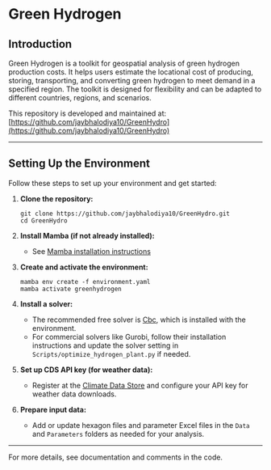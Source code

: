 # Green Hydrogen

## Introduction
Green Hydrogen is a toolkit for geospatial analysis of green hydrogen production costs. It helps users estimate the locational cost of producing, storing, transporting, and converting green hydrogen to meet demand in a specified region. The toolkit is designed for flexibility and can be adapted to different countries, regions, and scenarios.

This repository is developed and maintained at: [https://github.com/jaybhalodiya10/GreenHydro](https://github.com/jaybhalodiya10/GreenHydro)

---

## Setting Up the Environment

Follow these steps to set up your environment and get started:

1. **Clone the repository:**
   ```
   git clone https://github.com/jaybhalodiya10/GreenHydro.git
   cd GreenHydro
   ```

2. **Install Mamba (if not already installed):**
   - See [Mamba installation instructions](https://mamba.readthedocs.io/en/latest/installation/mamba-installation.html)

3. **Create and activate the environment:**
   ```
   mamba env create -f environment.yaml
   mamba activate greenhydrogen
   ```

4. **Install a solver:**
   - The recommended free solver is [Cbc](https://github.com/coin-or/Cbc), which is installed with the environment.
   - For commercial solvers like Gurobi, follow their installation instructions and update the solver setting in `Scripts/optimize_hydrogen_plant.py` if needed.

5. **Set up CDS API key (for weather data):**
   - Register at the [Climate Data Store](https://cds.climate.copernicus.eu/api-how-to) and configure your API key for weather data downloads.

6. **Prepare input data:**
   - Add or update hexagon files and parameter Excel files in the `Data` and `Parameters` folders as needed for your analysis.

---

For more details, see documentation and comments in the code.
